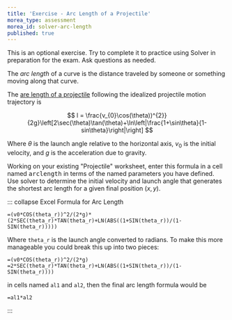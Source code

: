 ```yaml
---
title: 'Exercise - Arc Length of a Projectile'
morea_type: assessment
morea_id: solver-arc-length
published: true
---
```

This is an optional exercise. Try to complete it to practice using
Solver in preparation for the exam. Ask questions as needed. <!-- {.alert .alert-info} -->

The *arc length* of a curve is the distance traveled by someone or
something moving along that curve. 

The [are length of a projectile](https://brilliant.org/discussions/thread/arc-length-of-projectile-2/) following the idealized projectile motion trajectory is

$$
l = \frac{v_{0}\cos(\theta))^{2}}{2g}\left[2\sec(\theta)\tan(\theta)+\ln\left|\frac{1+\sin\theta}{1-sin\theta}\right|\right]
$$

Where $\theta$ is the launch angle relative to the horizontal axis, $v_{0}$ is the initial velocity, and $g$ is the acceleration due to gravity.

Working on your existing "Projectile" worksheet, enter this formula in
a cell named <kbd>arclength</kbd> in terms of the named parameters you
have defined. Use solver to determine the initial velocity and launch
angle that generates the shortest arc length for a given final
position $(x, y)$.

::: collapse Excel Formula for Arc Length
``` excel
=(v0*COS(theta_r))^2/(2*g)*(2*SEC(theta_r)*TAN(theta_r)+LN(ABS((1+SIN(theta_r))/(1-SIN(theta_r)))))
```

Where `theta_r` is the launch angle converted to radians. To make this
more manageable you could break this up into two pieces:

``` excel
=(v0*COS(theta_r))^2/(2*g)
=2*SEC(theta_r)*TAN(theta_r)+LN(ABS((1+SIN(theta_r))/(1-SIN(theta_r))))
```

in cells named `al1` and `al2`, then the final arc length formula would be 

```
=al1*al2
```
:::
